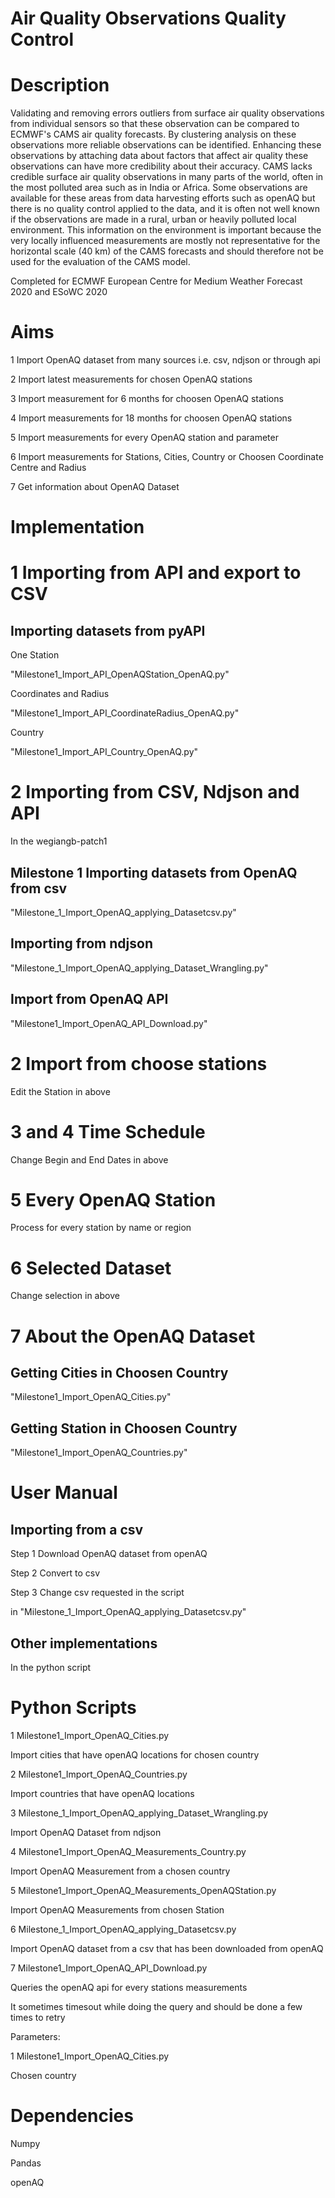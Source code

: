   
# Air Quality Observations Quality Control  

# Description

Validating and removing errors outliers from surface air quality observations from individual sensors so that these observation can be compared to ECMWF's CAMS air quality forecasts. By clustering analysis on these observations more reliable observations can be identified. Enhancing these observations by attaching data about factors that affect air quality these observations can have more credibility about their accuracy. CAMS lacks credible surface air quality observations in many parts of the world, often in the most polluted area such as in India or Africa. Some observations are available for these areas from data harvesting efforts such as openAQ but there is no quality control applied to the data, and it is often not well known if the observations are made in a rural, urban or heavily polluted local environment. This information on the environment is important because the very locally influenced measurements are mostly not representative for the horizontal scale (40 km) of the CAMS forecasts and should therefore not be used for the evaluation of the CAMS model.

Completed for ECMWF European Centre for Medium Weather Forecast 2020 
and ESoWC 2020

# Aims 

1 Import OpenAQ dataset from many sources i.e. csv, ndjson or through api 

2 Import latest measurements for chosen OpenAQ stations 

3 Import measurement for 6 months for choosen OpenAQ stations  

4 Import measurements for 18 months for choosen OpenAQ stations

5 Import measurements for every OpenAQ station and parameter

6 Import measurements for Stations, Cities, Country or Choosen Coordinate Centre and Radius

7 Get information about OpenAQ Dataset

# Implementation 

# 1 Importing from API and export to CSV 

## Importing datasets from pyAPI  

One Station

"Milestone1_Import_API_OpenAQStation_OpenAQ.py"

Coordinates and Radius 

"Milestone1_Import_API_CoordinateRadius_OpenAQ.py"

Country 

"Milestone1_Import_API_Country_OpenAQ.py"

# 2 Importing from CSV, Ndjson and API 

In the wegiangb-patch1

## Milestone 1 Importing datasets from OpenAQ from csv 

"Milestone_1_Import_OpenAQ_applying_Datasetcsv.py"

## Importing from ndjson 

"Milestone_1_Import_OpenAQ_applying_Dataset_Wrangling.py"

## Import from OpenAQ API

"Milestone1_Import_OpenAQ_API_Download.py"

# 2 Import from choose stations 

Edit the Station in above

# 3 and 4 Time Schedule 

Change Begin and End Dates in above

# 5 Every OpenAQ Station 

Process for every station by name or region

# 6 Selected Dataset 

Change selection in above 

# 7 About the OpenAQ Dataset

## Getting Cities in Choosen Country

"Milestone1_Import_OpenAQ_Cities.py"

## Getting Station in Choosen Country 

"Milestone1_Import_OpenAQ_Countries.py"


# User Manual

## Importing from a csv 

Step 1 Download OpenAQ dataset from openAQ

Step 2 Convert to csv 

Step 3 Change csv requested in the script

in "Milestone_1_Import_OpenAQ_applying_Datasetcsv.py"

## Other implementations

In the python script


# Python Scripts 

1 Milestone1_Import_OpenAQ_Cities.py

Import cities that have openAQ locations for chosen country

2 Milestone1_Import_OpenAQ_Countries.py

Import countries that have openAQ locations

3 Milestone_1_Import_OpenAQ_applying_Dataset_Wrangling.py

Import OpenAQ Dataset from ndjson 

4 Milestone1_Import_OpenAQ_Measurements_Country.py

Import OpenAQ Measurement from a chosen country 

5 Milestone1_Import_OpenAQ_Measurements_OpenAQStation.py 

Import OpenAQ Measurements from chosen Station

6 Milestone_1_Import_OpenAQ_applying_Datasetcsv.py

Import OpenAQ dataset from a csv that has been downloaded from openAQ

7 Milestone1_Import_OpenAQ_API_Download.py

Queries the openAQ api for every stations measurements

It sometimes timesout while doing the query and should be done a few times to retry


Parameters: 

1 Milestone1_Import_OpenAQ_Cities.py

Chosen country


# Dependencies

Numpy 

Pandas 

openAQ
